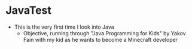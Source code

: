 # JavaTest
- This is the very first time I look into Java
  - Objective, running through "Java Programming for Kids" by Yakov Fain with my kid as he wants to become a Minecraft developer
